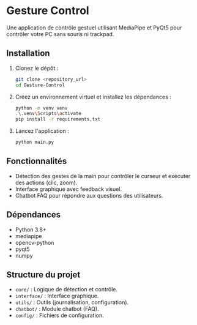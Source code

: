 # Gesture Control

Une application de contrôle gestuel utilisant MediaPipe et PyQt5 pour contrôler votre PC sans souris ni trackpad.

## Installation

1. Clonez le dépôt :
   ```bash
   git clone <repository_url>
   cd Gesture-Control
   ```

2. Créez un environnement virtuel et installez les dépendances :
   ```bash
   python -m venv venv
   .\.venv\Scripts\activate
   pip install -r requirements.txt
   ```

3. Lancez l'application :
   ```bash
   python main.py
   ```

## Fonctionnalités

- Détection des gestes de la main pour contrôler le curseur et exécuter des actions (clic, zoom).
- Interface graphique avec feedback visuel.
- Chatbot FAQ pour répondre aux questions des utilisateurs.

## Dépendances

- Python 3.8+
- mediapipe
- opencv-python
- pyqt5
- numpy

## Structure du projet

- `core/` : Logique de détection et contrôle.
- `interface/` : Interface graphique.
- `utils/` : Outils (journalisation, configuration).
- `chatbot/` : Module chatbot (FAQ).
- `config/` : Fichiers de configuration.
